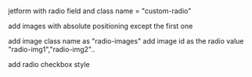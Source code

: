 #

jetform with radio field and class name = "custom-radio"

add images with absolute positioning except the first one

add image class name as "radio-images"
add image id as the radio value "radio-img1","radio-img2"..

add radio checkbox style